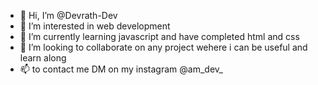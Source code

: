 - 👋 Hi, I’m @Devrath-Dev
- 👀 I’m interested in web development
- 🌱 I’m currently learning javascript and have completed html and css
- 💞️ I’m looking to collaborate on any project wehere i can be useful and learn along 
- 📫 to contact me DM on my instagram @am_dev_

<!---
Devrath-Dev/Devrath-Dev is a ✨ special ✨ repository because its `README.md` (this file) appears on your GitHub profile.
You can click the Preview link to take a look at your changes.
--->

